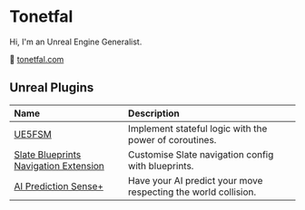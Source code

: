 ﻿# Tonetfal

Hi, I'm an Unreal Engine Generalist.

🐸 [tonetfal.com](https://tonetfal.github.io)

## Unreal Plugins

| Name                                                                                                    | Description                                                    |
|:--------------------------------------------------------------------------------------------------------|:---------------------------------------------------------------|
| [UE5FSM](https://github.com/Tonetfal/UE5FSM)                                                            | Implement stateful logic with the power of coroutines.         |
| [Slate Blueprints Navigation Extension](https://github.com/Tonetfal/SlateBlueprintsNavigationExtension) | Customise Slate navigation config with blueprints.             |
| [AI Prediction Sense+](https://github.com/Tonetfal/PredictionSensePlus)                                 | Have your AI predict your move respecting the world collision. |
